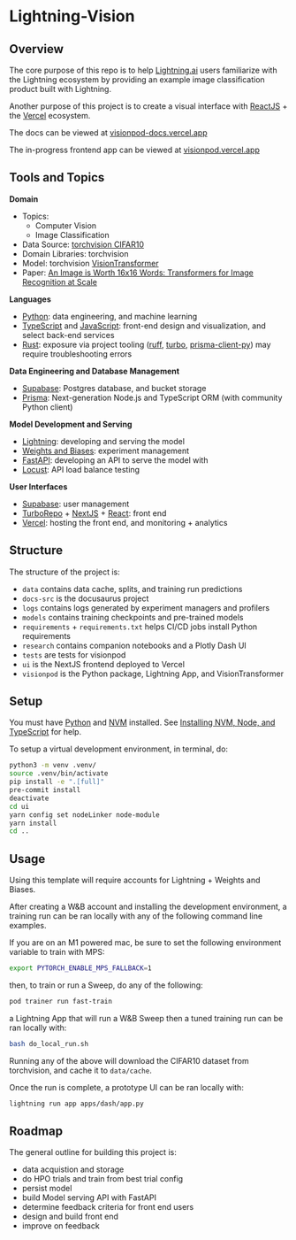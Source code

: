# Lightning-Vision
<!-- # Copyright Justin R. Goheen.
#
# Licensed under the Apache License, Version 2.0 (the "License");
# you may not use this file except in compliance with the License.
# You may obtain a copy of the License at
#
#     http://www.apache.org/licenses/LICENSE-2.0
#
# Unless required by applicable law or agreed to in writing, software
# distributed under the License is distributed on an "AS IS" BASIS,
# WITHOUT WARRANTIES OR CONDITIONS OF ANY KIND, either express or implied.
# See the License for the specific language governing permissions and
# limitations under the License. -->

## Overview

The core purpose of this repo is to help [Lightning.ai](https://lightning.ai) users familiarize with the Lightning ecosystem by providing an example image classification product built with Lightning.

Another purpose of this project is to create a visual interface with [ReactJS](https://reactjs.org) + the [Vercel](https://vercel.com) ecosystem.

<!-- Core services and dependencies are: [Weights and Biases](http://wandb.ai/site), [Supabase](https://supabase.com), [Prisma](https://www.prisma.io), [FastAPI](https://fastapi.tiangolo.com), and [Zuplo](https://zuplo.com). -->

The docs can be viewed at [visionpod-docs.vercel.app](https://visionpod-docs.vercel.app/)

The in-progress frontend app can be viewed at [visionpod.vercel.app](https://visionpod.vercel.app/)

## Tools and Topics

**Domain**

- Topics:
  - Computer Vision
  - Image Classification
- Data Source: [torchvision CIFAR10](https://pytorch.org/vision/stable/generated/torchvision.datasets.CIFAR10.html#torchvision.datasets.CIFAR10)
- Domain Libraries: torchvision
- Model: torchvision [VisionTransformer](https://github.com/pytorch/vision/blob/main/torchvision/models/vision_transformer.py)
- Paper: [An Image is Worth 16x16 Words: Transformers for Image Recognition at Scale](https://arxiv.org/abs/2010.11929)

**Languages**

- [Python](https://www.python.org): data engineering, and machine learning
- [TypeScript](https://www.typescriptlang.org) and [JavaScript](https://developer.mozilla.org/en-US/docs/Web/JavaScript): front-end design and visualization, and select back-end services
- [Rust](https://www.rust-lang.org): exposure via project tooling ([ruff](https://beta.ruff.rs/docs/), [turbo](https://turbo.build), [prisma-client-py](https://github.com/RobertCraigie/prisma-client-py)) may require troubleshooting errors

**Data Engineering and Database Management**

- [Supabase](https://supabase.com): Postgres database, and bucket storage
- [Prisma](https://www.prisma.io): Next-generation Node.js and TypeScript ORM (with community Python client)

**Model Development and Serving**

- [Lightning](Lightning.ai): developing and serving the model
- [Weights and Biases](https://wandb.ai/site): experiment management
- [FastAPI](https://fastapi.tiangolo.com): developing an API to serve the model with
- [Locust](https://github.com/locustio/locust): API load balance testing

**User Interfaces**

- [Supabase](https://supabase.com): user management
- [TurboRepo](https://turbo.build) + [NextJS](https://nextjs.org) + [React](https://reactjs.org): front end
- [Vercel](https://vercel.com): hosting the front end, and monitoring + analytics

## Structure

The structure of the project is:

- `data` contains data cache, splits, and training run predictions
- `docs-src` is the docusaurus project
- `logs` contains logs generated by experiment managers and profilers
- `models` contains training checkpoints and pre-trained models
- `requirements` + `requirements.txt` helps CI/CD jobs install Python requirements
- `research` contains companion notebooks and a Plotly Dash UI
- `tests` are tests for visionpod
- `ui` is the NextJS frontend deployed to Vercel
- `visionpod` is the Python package, Lightning App, and VisionTransformer

## Setup

You must have [Python](https://www.python.org/downloads/) and [NVM](https://github.com/nvm-sh/nvm#installing-and-updating) installed. See [Installing NVM, Node, and TypeScript](https://visionpod-docs.vercel.app/blog/Installing-NVM-Node-and-TypeScript) for help.

To setup a virtual development environment, in terminal, do:

```sh
python3 -m venv .venv/
source .venv/bin/activate
pip install -e ".[full]"
pre-commit install
deactivate
cd ui
yarn config set nodeLinker node-module
yarn install
cd ..
```

## Usage

Using this template will require accounts for Lightning + Weights and Biases.

After creating a W&B account and installing the development environment, a training run can be ran locally with any of the following command line examples.

If you are on an M1 powered mac, be sure to set the following environment variable to train with MPS:

```sh
export PYTORCH_ENABLE_MPS_FALLBACK=1
```

then, to train or run a Sweep, do any of the following:

```sh
pod trainer run fast-train
```

a Lightning App that will run a W&B Sweep then a tuned training run can be ran locally with:

```sh
bash do_local_run.sh
```

Running any of the above will download the CIFAR10 dataset from torchvision, and cache it to `data/cache`.

Once the run is complete, a prototype UI can be ran locally with:

```sh
lightning run app apps/dash/app.py
```

## Roadmap

The general outline for building this project is:

- data acquistion and storage
- do HPO trials and train from best trial config
- persist model
- build Model serving API with FastAPI
- determine feedback criteria for front end users
- design and build front end
- improve on feedback
